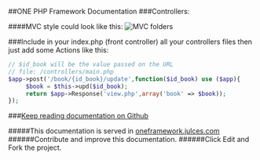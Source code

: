 ##ONE PHP Framework Documentation
###Controllers:

####MVC style could look like this:
![MVC folders](http://i60.tinypic.com/ne6hhl.png "MVC folders")

###Include in your index.php (front controller) all your controllers files then just add some Actions like this:
```php
// $id_book will be the value passed on the URL
// file: /controllers/main.php
$app->post('/book/{id_book}/update',function($id_book) use ($app){
     $book = $this->upd($id_book);
     return $app->Response('view.php',array('book' => $book));
});
```

###[Keep reading documentation on Github](https://github.com/juliomatcom/one-php-framework/blob/master/docs/contents.md "See the official documentation of the One Framework")

#####This documentation is served in [oneframework.julces.com ](http://oneframework.julces.com/docs/ "More documentation of the One Framework")
######Contribute and improve this documentation.
######Click Edit and Fork the project.
